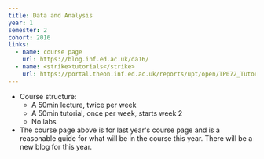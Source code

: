 ```yaml
---
title: Data and Analysis
year: 1
semester: 2
cohort: 2016
links:
  - name: course page
    url: https://blog.inf.ed.ac.uk/da16/
  - name: <strike>tutorials</strike>
    url: https://portal.theon.inf.ed.ac.uk/reports/upt/open/TP072_Tutorial_Groups/inf1-da.shtml/
---
```

-   Course structure:
    -   A 50min lecture, twice per week
    -   A 50min tutorial, once per week, starts week 2
    -   No labs
-   The course page above is for last year's course page and is a reasonable guide for what will be in the course this year. There will be a new blog for this year.
